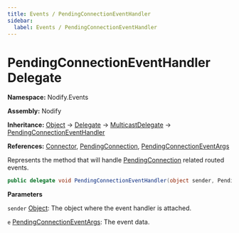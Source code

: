 ```yaml
---
title: Events / PendingConnectionEventHandler
sidebar:
  label: Events / PendingConnectionEventHandler
---
```


# PendingConnectionEventHandler Delegate  
  
**Namespace:** Nodify.Events  
  
**Assembly:** Nodify  
  
**Inheritance:** [Object](https://docs.microsoft.com/en-us/dotnet/api/System.Object) → [Delegate](https://docs.microsoft.com/en-us/dotnet/api/System.Delegate) → [MulticastDelegate](https://docs.microsoft.com/en-us/dotnet/api/System.MulticastDelegate) → [PendingConnectionEventHandler](Nodify_Events_PendingConnectionEventHandler)  
  
**References:** [Connector](Nodify_Connector), [PendingConnection](Nodify_PendingConnection), [PendingConnectionEventArgs](Nodify_Events_PendingConnectionEventArgs)  
  
Represents the method that will handle [PendingConnection](Nodify_PendingConnection) related routed events.  
  
```csharp  
public delegate void PendingConnectionEventHandler(object sender, PendingConnectionEventArgs e);  
```  
  
**Parameters**  
  
`sender` [Object](https://docs.microsoft.com/en-us/dotnet/api/System.Object): The object where the event handler is attached.  
  
`e` [PendingConnectionEventArgs](Nodify_Events_PendingConnectionEventArgs): The event data.  
  

